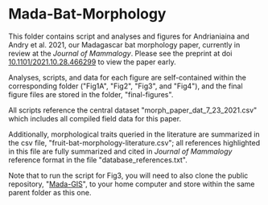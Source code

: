 # Mada-Bat-Morphology

This folder contains script and analyses and figures for Andrianiaina and Andry et al. 2021, our Madagascar bat morphology paper, currently in review at the *Journal of Mammalogy*. Please see the preprint at doi [10.1101/2021.10.28.466299](https://www.biorxiv.org/content/10.1101/2021.10.28.466299v1) to view the paper early.

Analyses, scripts, and data for each figure are self-contained within the corresponding folder ("Fig1A", "Fig2", "Fig3", and "Fig4"), and the final figure files are stored in the folder, "final-figures". 

All scripts reference the central dataset "morph_paper_dat_7_23_2021.csv" which includes all compiled field data for this paper. 

Additionally, morphological traits queried in the literature are summarized in the csv file, "fruit-bat-morphology-literature.csv"; all references highlighted in this file are fully summarized and cited in *Journal of Mammalogy* reference format in the file "database_references.txt".

Note that to run the script for Fig3, you will need to also clone the public repository, "[Mada-GIS](https://github.com/brooklabteam/Mada-GIS)", to your home computer and store within the same parent folder as this one.

